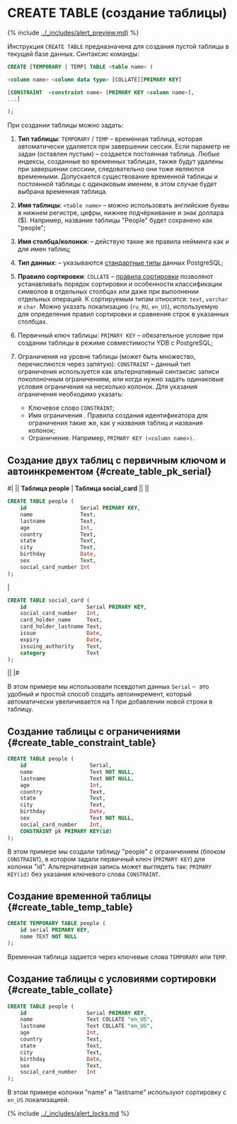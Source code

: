 # CREATE TABLE (создание таблицы)

{% include [../_includes/alert_preview.md)](../_includes/alert_preview.md) %}

Инструкция `CREATE TABLE` предназначена для создания пустой таблицы в текущей базе данных. Синтаксис команды:

```sql
CREATE [TEMPORARY | TEMP] TABLE <table name> (

<column name> <column data type> [COLLATE][PRIMARY KEY]

[CONSTRAINT  <constraint name> [PRIMARY KEY <column name>],
...]

);
```
При создании таблицы можно задать:

1. **Тип таблицы**: `TEMPORARY` / `TEMP` – временная таблица, которая автоматически удаляется при завершении сессии. Если параметр не задан (оставлен пустым) – создается постоянная таблица. Любые индексы, созданные во временных таблицах, также будут удалены при завершении сессиии, следовательно они тоже являются временными. Допускается существование временной таблицы и постоянной таблицы с одинаковым именем, в этом случае будет выбрана временная таблица.
2. **Имя таблицы**: `<table name>` – можно использовать английские буквы в нижнем регистре, цифры, нижнее подчёркивание и знак доллара ($). Например, название таблицы "People" будет сохранено как "people";
3. **Имя столбца/колонки**: <column name> – действую такие же правила нейминга как и для имен таблиц;
4. **Тип данных**: <column data type> – указываются [стандартные типы](https://www.postgresql.org/docs/current/datatype.html) данных PostgreSQL;
5. **Правило сортировки**: `COLLATE` – [правила сортировки](https://www.postgresql.org/docs/current/collation.html) позволяют устанавливать порядок сортировки и особенности классификации символов в отдельных столбцах или даже при выполнении отдельных операций. К сортируемым типам относятся: `text`, `varchar` и `char`. Можно указать локализацию (`ru_RU`, `en_US`), используемую для определения правил сортировки и сравнения строк в указанных столбцах.
6. Первичный ключ таблицы: `PRIMARY KEY` – обязательное условие при создании таблицы в режиме совместимости YDB с PostgreSQL;
7. Ограничения на уровне таблицы (может быть множество, перечисляются через запятую): `CONSTRAINT` – данный тип ограничения используется как альтернативный синтаксис записи поколоночным ограничениям, или когда нужно задать одинаковые условия ограничения на несколько колонок. Для указания ограничения необходимо указать:

    + Ключевое слово `CONSTRAINT`;
    + Имя ограничения <constraint name>. Правила создания идентификатора для ограничения такие же, как у названия таблиц и названия колонок;
    + Ограничение. Например, `PRIMARY KEY (<column name>)`.


## Создание двух таблиц с первичным ключом и автоинкрементом {#create_table_pk_serial}

#|
|| **Таблица people** | **Таблица social_card** ||
||

```sql
CREATE TABLE people (
    id                 Serial PRIMARY KEY,
    name               Text,
    lastname           Text,
    age                Int,
    country            Text,
    state              Text,
    city               Text,
    birthday           Date,
    sex                Text,
    social_card_number Int
);
```

|

```sql
CREATE TABLE social_card (
    id                   Serial PRIMARY KEY,
    social_card_number   Int,
    card_holder_name     Text,
    card_holder_lastname Text,
    issue                Date,
    expiry               Date,
    issuing_authority    Text,
    category             Text
);
```

||
|#


В этом примере мы использовали псевдотип данных `Serial` –  это удобный и простой способ создать автоинкремент, который автоматически увеличивается на 1 при добавлении новой строки в таблицу.

## Создание таблицы с ограничениями {#create_table_constraint_table}

```sql
CREATE TABLE people (
    id                    Serial,
    name                  Text NOT NULL,
    lastname              Text NOT NULL,
    age                   Int,
    country               Text,
    state                 Text,
    city                  Text,
    birthday              Date,
    sex                   Text NOT NULL,
    social_card_number    Int,
    CONSTRAINT pk PRIMARY KEY(id)
);
```

В этом примере мы создали таблицу "people" с ограничением (блоком `CONSTRAINT`), в котором задали первичный ключ (`PRIMARY KEY`) для колонки "id". Альтернативная запись может выглядеть так: `PRIMARY KEY(id)` без указания ключевого слова `CONSTRAINT`.

## Создание временной таблицы {#create_table_temp_table}

```sql
CREATE TEMPORARY TABLE people (
    id serial PRIMARY KEY,
    name TEXT NOT NULL
);
```

Временная таблица задается через ключевые слова `TEMPORARY` или `TEMP`.

## Создание таблицы с условиями сортировки {#create_table_collate}

```sql
CREATE TABLE people (
    id                   Serial PRIMARY KEY,
    name                 Text COLLATE "en_US",
    lastname             Text COLLATE "en_US",
    age                  Int,
    country              Text,
    state                Text,
    city                 Text,
    birthday             Date,
    sex                  Text,
    social_card_number   Int
);
```

В этом примере колонки "name" и "lastname" используют сортировку с `en_US` локализацией.

{% include [../_includes/alert_locks.md](../_includes/alert_locks.md) %}
